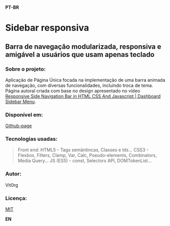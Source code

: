 **PT-BR**
# Sidebar responsiva
## Barra de navegação modularizada, responsiva e amigável a usuários que usam apenas teclado

### Sobre o projeto:
Aplicação de Página Única focada na implementação de uma barra animada de navegação, com diversas funcionalidades, incluindo troca de tema.
Página autoral criada com base no design apresentado no vídeo [Responsive Side Navigation Bar in HTML CSS And Javascript | Dashboard Sidebar Menu](https://yputu.be/wEfaoAa99XY).

### Disponível em:
[Github-page](https://vit0rg.github.io/responsive-sidebar/)

### Tecnologias usadas:
> Front end:
HTML5 - Tags semântincas, Classes e Ids...
CSS3 - Flexbox, Filters, Clamp, Var, Calc, Pseudo-elements, Combinators, Media Query...
JS (ES5) - const, Selectors API, DOMTokenList... 

### Autor:
Vit0rg

### Licença:
[MIT](https://github.com/Vit0rg/responsive-sidebar/blob/main/LICENSE)

**EN**